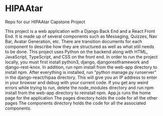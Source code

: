 # HIPAAtar
Repo for our HIPAAtar Capstone Project

This project is a web application with a Django Back End and a React Front End.
It is made up of several components such as Messaging, Quizzes, Nav Bar, Avatar Generation, etc.
There are transition documents for each component to describe how they are structured as well as what still needs to be done.
This project uses Python on the backend along with HTML, JavaScript, TypeScript, and CSS on the front end.
In order to run the project locally, you must first install python3, django, djangorestframework and django-rest-knox.
In addition, run npm install from the web-app directory to install npm.
After everything is installed, run "python manage.py runserver" in the django-react/hipaa directory. 
This will give you an IP address to enter in your browser and debug with your current code.
If you get any weird errors while trying to run, delete the node_modules directory and run npm install from the web-app directory to reinstall npm.
App.js runs the home page for the application
The pages directory holds the code for all the other pages
The components directory holds the code for all the associated components.
